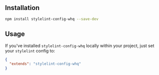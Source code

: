 ## Installation

```bash
npm install stylelint-config-whq --save-dev
```

## Usage

If you've installed `stylelint-config-whq` locally within your project, just set your `stylelint` config to:

```json
{
  "extends": "stylelint-config-whq"
}
```
